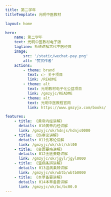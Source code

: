 ```yaml
---
title: 第二学年
titleTemplate: 光明中医教材

layout: home

hero:
    name: 第二学年
    text: 光明中医教材电子版
    tagline: 系统讲解古代中医经典
    image:
        src: '/static/wechat-pay.png'
        alt: '赞赏作者'
    actions:
        - theme: brand
          text: 👉 关于项目
          link: /README
        - theme: alt
          text: 光明教材电子化公益项目
          link: /gmzyjc/README
        - theme: alt
          text: 光明中医教程官网
          link: https://www.gmzyjx.com/books/

features:
    - title: 《黄帝内经讲解》
      details: 010黄帝内经讲解
      link: /gmzyjc/ok/hdnjs/hdnjs0000
    - title: 《伤寒论讲解》
      details: 011伤寒论讲解
      link: /gmzyjc/ok/shl/shl00
    - title: 《金匮要略讲解》
      details: 012金匮要略讲解
      link: /gmzyjc/ok/jgyl/jgyl0000
    - title: 《温病条辨讲解》
      details: 013温病条辨讲解
      link: /gmzyjc/ok/wbtb/wbtb0000
    - title: 《本草备要讲解》
      details: 014本草备要讲解
      link: /gmzyjc/ok/bc/bc00.0
---
```

